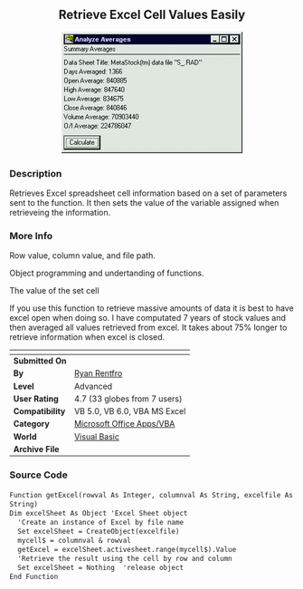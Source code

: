 ﻿<div align="center">

## Retrieve Excel Cell Values Easily

<img src="PIC20013272239258518.GIF">
</div>

### Description

Retrieves Excel spreadsheet cell information based on a set of parameters sent to the function. It then sets the value of the variable assigned when retrieveing the information.
 
### More Info
 
Row value, column value, and file path.

Object programming and undertanding of functions.

The value of the set cell

If you use this function to retrieve massive amounts of data it is best to have excel open when doing so. I have computated 7 years of stock values and then averaged all values retrieved from excel. It takes about 75% longer to retrieve information when excel is closed.


<span>             |<span>
---                |---
**Submitted On**   |
**By**             |[Ryan Rentfro](https://github.com/Planet-Source-Code/PSCIndex/blob/master/ByAuthor/ryan-rentfro.md)
**Level**          |Advanced
**User Rating**    |4.7 (33 globes from 7 users)
**Compatibility**  |VB 5\.0, VB 6\.0, VBA MS Excel
**Category**       |[Microsoft Office Apps/VBA](https://github.com/Planet-Source-Code/PSCIndex/blob/master/ByCategory/microsoft-office-apps-vba__1-42.md)
**World**          |[Visual Basic](https://github.com/Planet-Source-Code/PSCIndex/blob/master/ByWorld/visual-basic.md)
**Archive File**   |[](https://github.com/Planet-Source-Code/ryan-rentfro-retrieve-excel-cell-values-easily__1-21978/archive/master.zip)





### Source Code

```
Function getExcel(rowval As Integer, columnval As String, excelfile As String)
Dim excelSheet As Object 'Excel Sheet object
  'Create an instance of Excel by file name
  Set excelSheet = CreateObject(excelfile)
  mycell$ = columnval & rowval
  getExcel = excelSheet.activesheet.range(mycell$).Value
  'Retrieve the result using the cell by row and column
  Set excelSheet = Nothing  'release object
End Function
```

